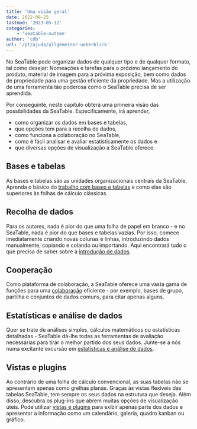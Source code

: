 ```yaml
---
title: 'Uma visão geral'
date: 2022-08-25
lastmod: '2023-05-12'
categories:
    - 'seatable-nutzen'
author: 'cdb'
url: '/pt/ajuda/allgemeiner-ueberblick'
---
```


No SeaTable pode organizar dados de qualquer tipo e de qualquer formato, tal como desejar: Nomeações e tarefas para o próximo lançamento do produto, material de imagem para a próxima exposição, bem como dados de propriedade para uma gestão eficiente da propriedade. Mas a utilização de uma ferramenta tão poderosa como o SeaTable precisa de ser aprendida.

Por conseguinte, neste capítulo obterá uma primeira visão das possibilidades da SeaTable. Especificamente, irá aprender,

- como organizar os dados em bases e tabelas,
- que opções tem para a recolha de dados,
- como funciona a colaboração no SeaTable,
- como é fácil analisar e avaliar estatisticamente os dados e
- que diversas opções de visualização a SeaTable oferece.

## Bases e tabelas

As bases e tabelas são as unidades organizacionais centrais da SeaTable. Aprenda o básico do [trabalho com bases e tabelas](https://seatable.io/pt/docs/seatable-nutzen/einfuehrung-in-die-arbeit-mit-bases-und-tabellen/) e como elas são superiores às folhas de cálculo clássicas.

## Recolha de dados

Para os autores, nada é pior do que uma folha de papel em branco - e no SeaTable, nada é pior do que bases e tabelas vazias. Por isso, comece imediatamente criando novas colunas e linhas, introduzindo dados manualmente, copiando e colando ou importando. Aqui encontrará tudo o que precisa de saber sobre a [introdução de dados](https://seatable.io/pt/docs/seatable-nutzen/datenerfassung/).

## Cooperação

Como plataforma de colaboração, a SeaTable oferece uma vasta gama de funções para uma [colaboração](https://seatable.io/pt/docs/seatable-nutzen/zusammenarbeit/) eficiente - por exemplo, bases de grupo, partilha e conjuntos de dados comuns, para citar apenas alguns.

## Estatísticas e análise de dados

Quer se trate de análises simples, cálculos matemáticos ou estatísticas detalhadas - SeaTable dá-lhe todas as ferramentas de avaliação necessárias para tirar o melhor partido dos seus dados. Junte-se a nós numa excitante excursão em [estatísticas e análise de dados](https://seatable.io/pt/docs/seatable-nutzen/statistiken/).

## Vistas e plugins

Ao contrário de uma folha de cálculo convencional, as suas tabelas não se apresentam apenas como grelhas planas. Graças às vistas flexíveis das tabelas SeaTable, tem sempre os seus dados na estrutura que deseja. Além disso, descubra os plug-ins que abrem muitas opções de visualização úteis. Pode utilizar [vistas e plugins](https://seatable.io/pt/docs/seatable-nutzen/ansichten/) para exibir apenas parte dos dados e apresentar a informação como um calendário, galeria, quadro kanban ou gráfico.
